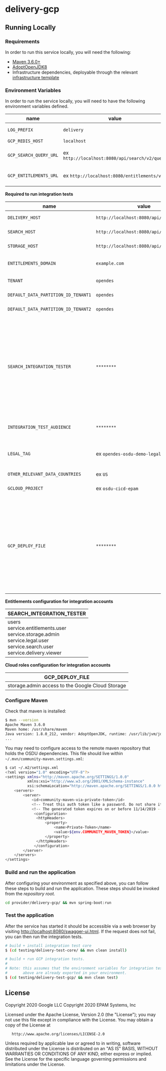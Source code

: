 # delivery-gcp

## Running Locally

### Requirements

In order to run this service locally, you will need the following:

- [Maven 3.6.0+](https://maven.apache.org/download.cgi)
- [AdoptOpenJDK8](https://adoptopenjdk.net/)
- Infrastructure dependencies, deployable through the relevant [infrastructure template](https://community.opengroup.org/osdu/platform/deployment-and-operations/infra-gcp-provisioning)

### Environment Variables

In order to run the service locally, you will need to have the following environment variables defined.

| name | value | description | sensitive? | source |
| ---  | ---   | ---         | ---        | ---    |
| `LOG_PREFIX` | `delivery` | Logging prefix | no | - |
| `GCP_REDIS_HOST` | `localhost` | Redis host | no | - |
| `GCP_SEARCH_QUERY_URL` | ex `http://localhost:8080/api/search/v2/query` | Search query endpoint | no | - |
| `GCP_ENTITLEMENTS_URL` | ex `http://localhost:8080/entitlements/v1` |  Entitlements API endpoint | no | - |

**Required to run integration tests**

| name | value | description | sensitive? | source |
| ---  | ---   | ---         | ---        | ---    |
| `DELIVERY_HOST` | `http://localhost:8080/api/delivery/v2/` | Delivery endpoint	 | no | - |
| `SEARCH_HOST` | `http://localhost:8080/api/search/v2/` | Search endpoint | no | - |
| `STORAGE_HOST` | `http://localhost:8080/api/storage/v2/` | Storage endpoint | no | - |
| `ENTITLEMENTS_DOMAIN` | `example.com` | OSDU R2 to run tests under	 | no | - |
| `TENANT` | `opendes` | Tenant name | no | - |
| `DEFAULT_DATA_PARTITION_ID_TENANT1` | `opendes` | Data partition id | no | - |
| `DEFAULT_DATA_PARTITION_ID_TENANT2` | `opendes` | Data partition id | no | - |
| `SEARCH_INTEGRATION_TESTER` | `********` | Service account for API calls, passed as a filename or JSON content, plain or Base64 encoded.  Note: this user must have entitlements configured already | yes | https://console.cloud.google.com/iam-admin/serviceaccounts |
| `INTEGRATION_TEST_AUDIENCE` | `********` | Client application ID | yes | https://console.cloud.google.com/apis/credentials |
| `LEGAL_TAG` | ex `opendes-osdu-demo-legaltag` | Currently existing, not expired legal tag name| no | create one with  POST {{legal_url}}api/legal/v1/legaltags |
| `OTHER_RELEVANT_DATA_COUNTRIES` | ex `US` | - | no | - |
| `GCLOUD_PROJECT` | ex `osdu-cicd-epam` | Google cloud project id | no | - |
| `GCP_DEPLOY_FILE` | `********` | Service account for test data tear down, passed as a filename or JSON content, plain or Base64 encoded. Must have cloud storage role configured | yes | https://console.cloud.google.com/iam-admin/serviceaccounts |

**Entitlements configuration for integration accounts**

| SEARCH_INTEGRATION_TESTER | 
| ---  | 
| users<br/>service.entitlements.user<br/>service.storage.admin<br/>service.legal.user<br/>service.search.user<br/>service.delivery.viewer | 

**Cloud roles configuration for integration accounts**

| GCP_DEPLOY_FILE|
| ---  |
| storage.admin access to the Google Cloud Storage |

### Configure Maven

Check that maven is installed:
```bash
$ mvn --version
Apache Maven 3.6.0
Maven home: /usr/share/maven
Java version: 1.8.0_212, vendor: AdoptOpenJDK, runtime: /usr/lib/jvm/jdk8u212-b04/jre
...
```

You may need to configure access to the remote maven repository that holds the OSDU dependencies. This file should live within `~/.mvn/community-maven.settings.xml`:
```bash
$ cat ~/.m2/settings.xml
<?xml version="1.0" encoding="UTF-8"?>
<settings xmlns="http://maven.apache.org/SETTINGS/1.0.0"
          xmlns:xsi="http://www.w3.org/2001/XMLSchema-instance"
          xsi:schemaLocation="http://maven.apache.org/SETTINGS/1.0.0 http://maven.apache.org/xsd/settings-1.0.0.xsd">
    <servers>
        <server>
            <id>community-maven-via-private-token</id>
            <!-- Treat this auth token like a password. Do not share it with anyone, including Microsoft support. -->
            <!-- The generated token expires on or before 11/14/2019 -->
             <configuration>
              <httpHeaders>
                  <property>
                      <name>Private-Token</name>
                      <value>${env.COMMUNITY_MAVEN_TOKEN}</value>
                  </property>
              </httpHeaders>
             </configuration>
        </server>
    </servers>
</settings>
```
### Build and run the application

After configuring your environment as specified above, you can follow these steps to build and run the application. These steps should be invoked from the *repository root.*
```bash
cd provider/delivery-gcp/ && mvn spring-boot:run
```
### Test the application

After the service has started it should be accessible via a web browser by visiting [http://localhost:8080/swagger-ui.html](http://localhost:8080/swagger-ui.html). If the request does not fail, you can then run the integration tests.

```bash
# build + install integration test core
$ (cd testing/delivery-test-core/ && mvn clean install)

# build + run GCP integration tests.
#
# Note: this assumes that the environment variables for integration tests as outlined
#       above are already exported in your environment.
$ (cd testing/delivery-test-gcp/ && mvn clean test)
```

## License
  Copyright 2020 Google LLC
  Copyright 2020 EPAM Systems, Inc

  Licensed under the Apache License, Version 2.0 (the "License");
  you may not use this file except in compliance with the License.
  You may obtain a copy of the License at

       http://www.apache.org/licenses/LICENSE-2.0

  Unless required by applicable law or agreed to in writing, software
  distributed under the License is distributed on an "AS IS" BASIS,
  WITHOUT WARRANTIES OR CONDITIONS OF ANY KIND, either express or implied.
  See the License for the specific language governing permissions and
  limitations under the License.
